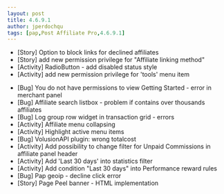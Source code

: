 ```yaml
---
layout: post
title: 4.6.9.1
author: jperdochqu
tags: [pap,Post Affiliate Pro,4.6.9.1]
---
```


- [Story] Option to block links for declined affiliates
- [Story] add new permission privilege for &quot;Affiliate linking method&quot;
- [Activity] RadioButton - add disabled status style
- [Activity] add new permission privilege for 'tools' menu item

<!--more-->

- [Bug] You do not have permissions to view Getting Started - error in merchant panel
- [Bug] Affiliate search listbox - problem if contains over thousands affiliates
- [Bug] Log group row widget in transaction grid - errors
- [Activity] Affiliate menu collapsing
- [Activity] Highlight active menu items
- [Bug] VolusionAPI plugin: wrong totalcost
- [Activity] Add possibility to change filter for Unpaid Commissions in affiliate panel header
- [Activity] Add 'Last 30 days' into statistics filter
- [Activity] Add condition &quot;Last 30 days&quot; into Performance reward rules
- [Bug] Pap geoip - decline click error
- [Story] Page Peel banner - HTML implementation
